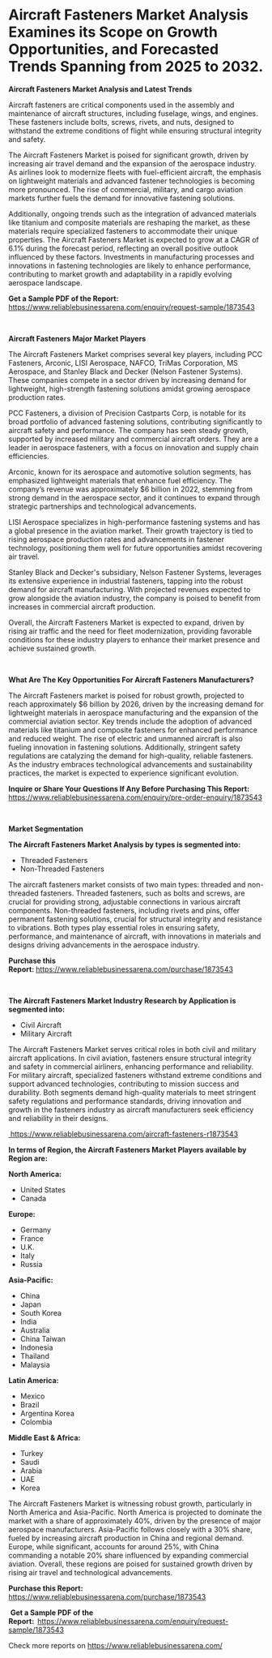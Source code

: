 <p><h1>Aircraft Fasteners Market Analysis Examines its Scope on Growth Opportunities, and Forecasted Trends Spanning from 2025 to 2032.</h1></p><p><strong>Aircraft Fasteners Market Analysis and Latest Trends</strong></p>
<p><p>Aircraft fasteners are critical components used in the assembly and maintenance of aircraft structures, including fuselage, wings, and engines. These fasteners include bolts, screws, rivets, and nuts, designed to withstand the extreme conditions of flight while ensuring structural integrity and safety.</p><p>The Aircraft Fasteners Market is poised for significant growth, driven by increasing air travel demand and the expansion of the aerospace industry. As airlines look to modernize fleets with fuel-efficient aircraft, the emphasis on lightweight materials and advanced fastener technologies is becoming more pronounced. The rise of commercial, military, and cargo aviation markets further fuels the demand for innovative fastening solutions.</p><p>Additionally, ongoing trends such as the integration of advanced materials like titanium and composite materials are reshaping the market, as these materials require specialized fasteners to accommodate their unique properties. The Aircraft Fasteners Market is expected to grow at a CAGR of 6.1% during the forecast period, reflecting an overall positive outlook influenced by these factors. Investments in manufacturing processes and innovations in fastening technologies are likely to enhance performance, contributing to market growth and adaptability in a rapidly evolving aerospace landscape.</p></p>
<p><strong>Get a Sample PDF of the Report:&nbsp;</strong> <a href="https://www.reliablebusinessarena.com/enquiry/request-sample/1873543?utm_campaign=2930&utm_medium=2&utm_source=Github&utm_content=ia&utm_term=08042025&utm_id=aircraft-fasteners">https://www.reliablebusinessarena.com/enquiry/request-sample/1873543</a></p>
<p>&nbsp;</p>
<p><strong>Aircraft Fasteners Major Market Players</strong></p>
<p><p>The Aircraft Fasteners Market comprises several key players, including PCC Fasteners, Arconic, LISI Aerospace, NAFCO, TriMas Corporation, MS Aerospace, and Stanley Black and Decker (Nelson Fastener Systems). These companies compete in a sector driven by increasing demand for lightweight, high-strength fastening solutions amidst growing aerospace production rates.</p><p>PCC Fasteners, a division of Precision Castparts Corp, is notable for its broad portfolio of advanced fastening solutions, contributing significantly to aircraft safety and performance. The company has seen steady growth, supported by increased military and commercial aircraft orders. They are a leader in aerospace fasteners, with a focus on innovation and supply chain efficiencies.</p><p>Arconic, known for its aerospace and automotive solution segments, has emphasized lightweight materials that enhance fuel efficiency. The company’s revenue was approximately $6 billion in 2022, stemming from strong demand in the aerospace sector, and it continues to expand through strategic partnerships and technological advancements.</p><p>LISI Aerospace specializes in high-performance fastening systems and has a global presence in the aviation market. Their growth trajectory is tied to rising aerospace production rates and advancements in fastener technology, positioning them well for future opportunities amidst recovering air travel.</p><p>Stanley Black and Decker's subsidiary, Nelson Fastener Systems, leverages its extensive experience in industrial fasteners, tapping into the robust demand for aircraft manufacturing. With projected revenues expected to grow alongside the aviation industry, the company is poised to benefit from increases in commercial aircraft production.</p><p>Overall, the Aircraft Fasteners Market is expected to expand, driven by rising air traffic and the need for fleet modernization, providing favorable conditions for these industry players to enhance their market presence and achieve sustained growth.</p></p>
<p>&nbsp;</p>
<p><strong>What Are The Key Opportunities For Aircraft Fasteners Manufacturers?</strong></p>
<p><p>The Aircraft Fasteners market is poised for robust growth, projected to reach approximately $6 billion by 2026, driven by the increasing demand for lightweight materials in aerospace manufacturing and the expansion of the commercial aviation sector. Key trends include the adoption of advanced materials like titanium and composite fasteners for enhanced performance and reduced weight. The rise of electric and unmanned aircraft is also fueling innovation in fastening solutions. Additionally, stringent safety regulations are catalyzing the demand for high-quality, reliable fasteners. As the industry embraces technological advancements and sustainability practices, the market is expected to experience significant evolution.</p></p>
<p><strong>Inquire or Share Your Questions If Any Before Purchasing This Report:</strong> <a href="https://www.reliablebusinessarena.com/enquiry/pre-order-enquiry/1873543?utm_campaign=2930&utm_medium=2&utm_source=Github&utm_content=ia&utm_term=08042025&utm_id=aircraft-fasteners">https://www.reliablebusinessarena.com/enquiry/pre-order-enquiry/1873543</a></p>
<p>&nbsp;</p>
<p><strong>Market Segmentation</strong></p>
<p><strong>The Aircraft Fasteners Market Analysis by types is segmented into:</strong></p>
<p><ul><li>Threaded Fasteners</li><li>Non-Threaded Fasteners</li></ul></p>
<p><p>The aircraft fasteners market consists of two main types: threaded and non-threaded fasteners. Threaded fasteners, such as bolts and screws, are crucial for providing strong, adjustable connections in various aircraft components. Non-threaded fasteners, including rivets and pins, offer permanent fastening solutions, crucial for structural integrity and resistance to vibrations. Both types play essential roles in ensuring safety, performance, and maintenance of aircraft, with innovations in materials and designs driving advancements in the aerospace industry.</p></p>
<p><strong>Purchase this Report:&nbsp;</strong><a href="https://www.reliablebusinessarena.com/purchase/1873543?utm_campaign=2930&utm_medium=2&utm_source=Github&utm_content=ia&utm_term=08042025&utm_id=aircraft-fasteners">https://www.reliablebusinessarena.com/purchase/1873543</a></p>
<p>&nbsp;</p>
<p><strong>The Aircraft Fasteners Market Industry Research by Application is segmented into:</strong></p>
<p><ul><li>Civil Aircraft</li><li>Military Aircraft</li></ul></p>
<p><p>The Aircraft Fasteners Market serves critical roles in both civil and military aircraft applications. In civil aviation, fasteners ensure structural integrity and safety in commercial airliners, enhancing performance and reliability. For military aircraft, specialized fasteners withstand extreme conditions and support advanced technologies, contributing to mission success and durability. Both segments demand high-quality materials to meet stringent safety regulations and performance standards, driving innovation and growth in the fasteners industry as aircraft manufacturers seek efficiency and reliability in their designs.</p></p>
<p><a href="https://www.reliablebusinessarena.com/aircraft-fasteners-r1873543?utm_campaign=2930&utm_medium=2&utm_source=Github&utm_content=ia&utm_term=08042025&utm_id=aircraft-fasteners">&nbsp;https://www.reliablebusinessarena.com/aircraft-fasteners-r1873543</a></p>
<p><strong>In terms of Region, the Aircraft Fasteners Market Players available by Region are:</strong></p>
<p>
    <p> <strong> North America: </strong>
        <ul>
            <li>United States</li>
            <li>Canada</li>
        </ul>
        </p> 
    <p> <strong> Europe: </strong>
        <ul>
            <li>Germany</li>
            <li>France</li>
            <li>U.K.</li>
            <li>Italy</li>
            <li>Russia</li>
        </ul>
        </p> 
    <p> <strong> Asia-Pacific: </strong>
        <ul>
            <li>China</li>
            <li>Japan</li>
            <li>South Korea</li>
            <li>India</li>
            <li>Australia</li>
            <li>China Taiwan</li>
            <li>Indonesia</li>
            <li>Thailand</li>
            <li>Malaysia</li>
        </ul>
        </p> 
    <p> <strong> Latin America: </strong>
        <ul>
            <li>Mexico</li>
            <li>Brazil</li>
            <li>Argentina Korea</li>
            <li>Colombia</li>
        </ul>
        </p> 
    <p> <strong> Middle East & Africa: </strong>
        <ul>
            <li>Turkey</li>
            <li>Saudi</li>
            <li>Arabia</li>
            <li>UAE</li>
            <li>Korea</li>
        </ul>
    </p>
    </p>
<p><p>The Aircraft Fasteners Market is witnessing robust growth, particularly in North America and Asia-Pacific. North America is projected to dominate the market with a share of approximately 40%, driven by the presence of major aerospace manufacturers. Asia-Pacific follows closely with a 30% share, fueled by increasing aircraft production in China and regional demand. Europe, while significant, accounts for around 25%, with China commanding a notable 20% share influenced by expanding commercial aviation. Overall, these regions are poised for sustained growth driven by rising air travel and technological advancements.</p></p>
<p><strong>Purchase this Report: </strong><a href="https://www.reliablebusinessarena.com/purchase/1873543?utm_campaign=2930&utm_medium=2&utm_source=Github&utm_content=ia&utm_term=08042025&utm_id=aircraft-fasteners">https://www.reliablebusinessarena.com/purchase/1873543</a></p>
<p>&nbsp;<strong>Get a Sample PDF of the Report:&nbsp;&nbsp;</strong><a href="https://www.reliablebusinessarena.com/enquiry/request-sample/1873543?utm_campaign=2930&utm_medium=2&utm_source=Github&utm_content=ia&utm_term=08042025&utm_id=aircraft-fasteners">https://www.reliablebusinessarena.com/enquiry/request-sample/1873543</a></p>
<p><strong></strong></p>
<p>Check more reports on <a href="https://www.reliablebusinessarena.com/?utm_campaign=2930&utm_medium=2&utm_source=Github&utm_content=ia&utm_term=08042025&utm_id=aircraft-fasteners">https://www.reliablebusinessarena.com/</a></p>